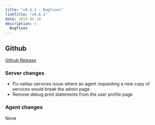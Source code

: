 ```yaml
---
title: "v0.6.1 - Bugfixes"
linkTitle: "v0.6.1"
date: 2019-04-18
description: >
  Bugfixes
---
```


## Github

[Github Release](https://github.com/natlas/natlas/releases/tag/v0.6.1)

### Server changes

* Fix natlas-services issue where an agent requesting a new copy of services would break the admin page.
* Remove debug print statements from the user profile page

### Agent changes

None
